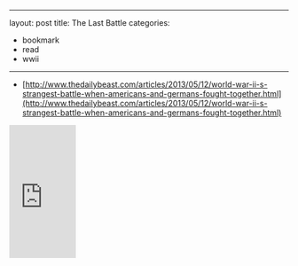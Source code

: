 
---
layout: post
title: The Last Battle
categories:
- bookmark
- read
- wwii
---

* [http://www.thedailybeast.com/articles/2013/05/12/world-war-ii-s-strangest-battle-when-americans-and-germans-fought-together.html](http://www.thedailybeast.com/articles/2013/05/12/world-war-ii-s-strangest-battle-when-americans-and-germans-fought-together.html)

<div>
<iframe src="http://rcm-na.amazon-adsystem.com/e/cm?lt1=_blank&bc1=000000&IS2=1&nou=1&bg1=FFFFFF&fc1=000000&lc1=0000FF&t=joefamily-20&o=1&p=8&l=as4&m=amazon&f=ifr&ref=ss_til&asins=B00C8X1CO0" style="width:120px;height:240px;" scrolling="no" marginwidth="0" marginheight="0" frameborder="0"></iframe>
</div>